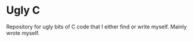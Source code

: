# Ugly C

Repository for ugly bits of C code that I either find or write myself. Mainly wrote myself.
